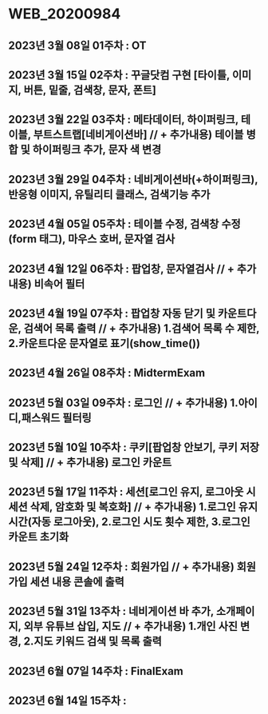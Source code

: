 # WEB_20200984
## 2023년 3월 08일 01주차 : OT

## 2023년 3월 15일 02주차 : 꾸글닷컴 구현 [타이틀, 이미지, 버튼, 밑줄, 검색창, 문자, 폰트]

## 2023년 3월 22일 03주차 : 메타데이터, 하이퍼링크, 테이블, 부트스트랩[네비게이션바] //  + 추가내용) 테이블 병합 및 하이퍼링크 추가, 문자 색 변경

## 2023년 3월 29일 04주차 : 네비게이션바(+하이퍼링크), 반응형 이미지, 유틸리티 클래스, 검색기능 추가

## 2023년 4월 05일 05주차 : 테이블 수정, 검색창 수정(form 태그), 마우스 호버, 문자열 검사

## 2023년 4월 12일 06주차 : 팝업창, 문자열검사 //  + 추가내용) 비속어 필터

## 2023년 4월 19일 07주차 : 팝업창 자동 닫기 및 카운트다운, 검색어 목록 출력 // + 추가내용) 1.검색어 목록 수 제한, 2.카운트다운 문자열로 표기(show_time())

## 2023년 4월 26일 08주차 : MidtermExam

## 2023년 5월 03일 09주차 : 로그인 //  + 추가내용) 1.아이디,패스워드 필터링

## 2023년 5월 10일 10주차 : 쿠키[팝업창 안보기, 쿠키 저장 및 삭제] // + 추가내용) 로그인 카운트

## 2023년 5월 17일 11주차 : 세션[로그인 유지, 로그아웃 시 세션 삭제, 암호화 및 복호화] // + 추가내용) 1.로그인 유지 시간(자동 로그아웃), 2.로그인 시도 횟수 제한, 3.로그인 카운트 초기화

## 2023년 5월 24일 12주차 : 회원가입 // + 추가내용) 회원가입 세션 내용 콘솔에 출력

## 2023년 5월 31일 13주차 : 네비게이션 바 추가, 소개페이지, 외부 유튜브 삽입, 지도 //  + 추가내용) 1.개인 사진 변경, 2.지도 키워드 검색 및 목록 출력

## 2023년 6월 07일 14주차 : FinalExam

## 2023년 6월 14일 15주차 :